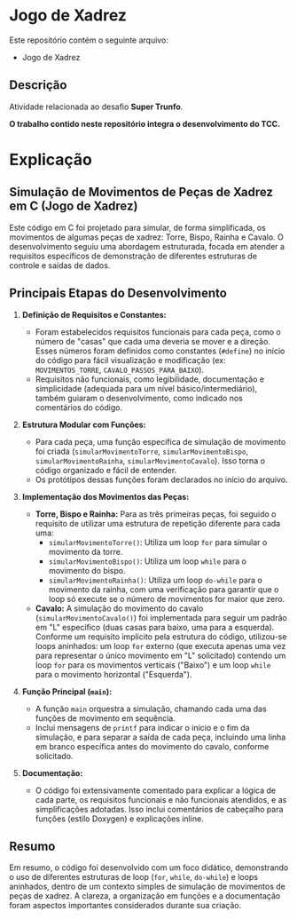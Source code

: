 # Jogo de Xadrez

Este repositório contém o seguinte arquivo:

- Jogo de Xadrez

## Descrição

Atividade relacionada ao desafio **Super Trunfo**.

**O trabalho contido neste repositório integra o desenvolvimento do TCC.**

# Explicação 

## **Simulação de Movimentos de Peças de Xadrez em C (Jogo de Xadrez)**

Este código em C foi projetado para simular, de forma simplificada, os movimentos de algumas peças de xadrez: Torre, Bispo, Rainha e Cavalo. O desenvolvimento seguiu uma abordagem estruturada, focada em atender a requisitos específicos de demonstração de diferentes estruturas de controle e saídas de dados.

## Principais Etapas do Desenvolvimento

1.  **Definição de Requisitos e Constantes:**
    * Foram estabelecidos requisitos funcionais para cada peça, como o número de "casas" que cada uma deveria se mover e a direção. Esses números foram definidos como constantes (`#define`) no início do código para fácil visualização e modificação (ex: `MOVIMENTOS_TORRE`, `CAVALO_PASSOS_PARA_BAIXO`).
    * Requisitos não funcionais, como legibilidade, documentação e simplicidade (adequada para um nível básico/intermediário), também guiaram o desenvolvimento, como indicado nos comentários do código.

2.  **Estrutura Modular com Funções:**
    * Para cada peça, uma função específica de simulação de movimento foi criada (`simularMovimentoTorre`, `simularMovimentoBispo`, `simularMovimentoRainha`, `simularMovimentoCavalo`). Isso torna o código organizado e fácil de entender.
    * Os protótipos dessas funções foram declarados no início do arquivo.

3.  **Implementação dos Movimentos das Peças:**
    * **Torre, Bispo e Rainha:** Para as três primeiras peças, foi seguido o requisito de utilizar uma estrutura de repetição diferente para cada uma:
        * `simularMovimentoTorre()`: Utiliza um loop `for` para simular o movimento da torre.
        * `simularMovimentoBispo()`: Utiliza um loop `while` para o movimento do bispo.
        * `simularMovimentoRainha()`: Utiliza um loop `do-while` para o movimento da rainha, com uma verificação para garantir que o loop só execute se o número de movimentos for maior que zero.
    * **Cavalo:** A simulação do movimento do cavalo (`simularMovimentoCavalo()`) foi implementada para seguir um padrão em "L" específico (duas casas para baixo, uma para a esquerda). Conforme um requisito implícito pela estrutura do código, utilizou-se loops aninhados: um loop `for` externo (que executa apenas uma vez para representar o único movimento em "L" solicitado) contendo um loop `for` para os movimentos verticais ("Baixo") e um loop `while` para o movimento horizontal ("Esquerda").

4.  **Função Principal (`main`):**
    * A função `main` orquestra a simulação, chamando cada uma das funções de movimento em sequência.
    * Inclui mensagens de `printf` para indicar o início e o fim da simulação, e para separar a saída de cada peça, incluindo uma linha em branco específica antes do movimento do cavalo, conforme solicitado.

5.  **Documentação:**
    * O código foi extensivamente comentado para explicar a lógica de cada parte, os requisitos funcionais e não funcionais atendidos, e as simplificações adotadas. Isso inclui comentários de cabeçalho para funções (estilo Doxygen) e explicações inline.

## Resumo

Em resumo, o código foi desenvolvido com um foco didático, demonstrando o uso de diferentes estruturas de loop (`for`, `while`, `do-while`) e loops aninhados, dentro de um contexto simples de simulação de movimentos de peças de xadrez. A clareza, a organização em funções e a documentação foram aspectos importantes considerados durante sua criação.
